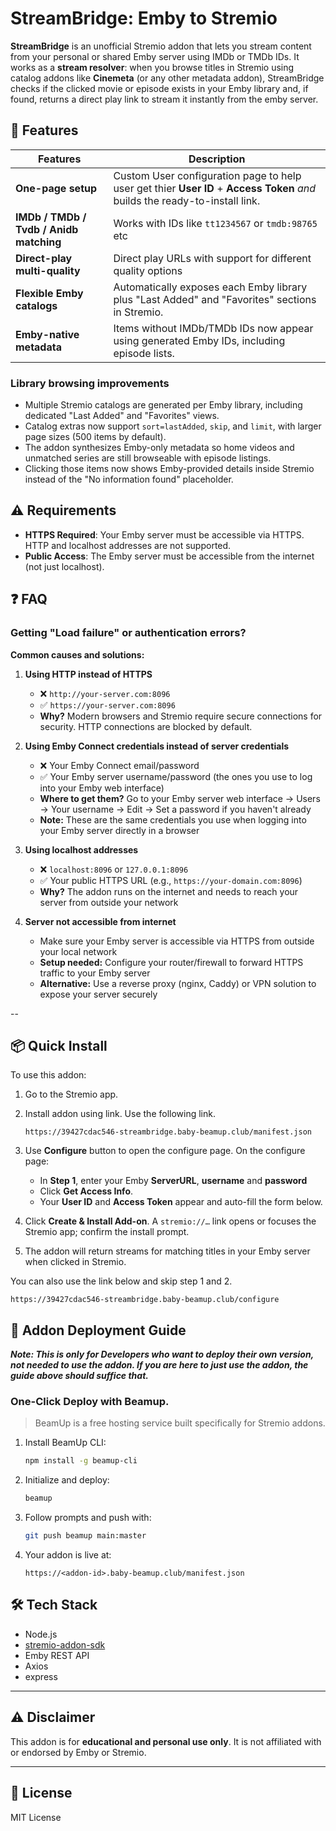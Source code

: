 # StreamBridge: Emby to Stremio

**StreamBridge** is an unofficial Stremio addon that lets you stream content from your personal or shared Emby server using IMDb or TMDb IDs. It works as a **stream resolver**: when you browse titles in Stremio using catalog addons like **Cinemeta** (or any other metadata addon), StreamBridge checks if the clicked movie or episode exists in your Emby library and, if found, returns a direct play link to stream it instantly from the emby server.

## 🔧 Features

| Features                       | Description                                                                                      |
|--------------------------------|----------------------------------------------------------------------------------------------------|
| **One-page setup**             | Custom User configuration page to help user get thier **User ID** + **Access Token** *and* builds the ready-to-install link. |
| **IMDb / TMDb / Tvdb / Anidb matching**       | Works with IDs like `tt1234567` or `tmdb:98765` etc                                                   |
| **Direct-play multi-quality**  | Direct play URLs with support for different quality options       |
| **Flexible Emby catalogs**     | Automatically exposes each Emby library plus "Last Added" and "Favorites" sections in Stremio. |
| **Emby-native metadata**      | Items without IMDb/TMDb IDs now appear using generated Emby IDs, including episode lists. |



### Library browsing improvements

- Multiple Stremio catalogs are generated per Emby library, including dedicated "Last Added" and "Favorites" views.
- Catalog extras now support `sort=lastAdded`, `skip`, and `limit`, with larger page sizes (500 items by default).
- The addon synthesizes Emby-only metadata so home videos and unmatched series are still browseable with episode listings.
- Clicking those items now shows Emby-provided details inside Stremio instead of the "No information found" placeholder.
## ⚠️ Requirements

- **HTTPS Required**: Your Emby server must be accessible via HTTPS. HTTP and localhost addresses are not supported.
- **Public Access**: The Emby server must be accessible from the internet (not just localhost).

## ❓ FAQ

### Getting "Load failure" or authentication errors?

**Common causes and solutions:**

1. **Using HTTP instead of HTTPS**
   - ❌ `http://your-server.com:8096` 
   - ✅ `https://your-server.com:8096`
   - **Why?** Modern browsers and Stremio require secure connections for security. HTTP connections are blocked by default.   

2. **Using Emby Connect credentials instead of server credentials**
   - ❌ Your Emby Connect email/password
   - ✅ Your Emby server username/password (the ones you use to log into your Emby web interface)
   - **Where to get them?** Go to your Emby server web interface → Users → Your username → Edit → Set a password if you haven't already
   - **Note:** These are the same credentials you use when logging into your Emby server directly in a browser

3. **Using localhost addresses**
   - ❌ `localhost:8096` or `127.0.0.1:8096`
   - ✅ Your public HTTPS URL (e.g., `https://your-domain.com:8096`)
   - **Why?** The addon runs on the internet and needs to reach your server from outside your network

4. **Server not accessible from internet**
   - Make sure your Emby server is accessible via HTTPS from outside your local network
   - **Setup needed:** Configure your router/firewall to forward HTTPS traffic to your Emby server
   - **Alternative:** Use a reverse proxy (nginx, Caddy) or VPN solution to expose your server securely

--
## 📦 Quick Install

To use this addon:

1. Go to the Stremio app.

2. Install addon using link. Use the following link.

   ```
   https://39427cdac546-streambridge.baby-beamup.club/manifest.json
   ```

3. Use **Configure** button to open the configure page. On the configure page:
      - In **Step 1**, enter your Emby **ServerURL**, **username** and **password**
      - Click **Get Access Info**. 
      - Your **User ID** and **Access Token** appear and auto-fill the form below.

4. Click **Create & Install Add-on**. A `stremio://…` link opens or focuses the Stremio app; confirm the install prompt.
5. The addon will return streams for matching titles in your Emby server when clicked in Stremio.

You can also use the link below and skip step 1 and 2.

```
https://39427cdac546-streambridge.baby-beamup.club/configure
```
## 🚀 Addon Deployment Guide 
***Note: This is only for Developers who want to deploy their own version, not needed to use the addon. If you are here to just use the addon, the guide above should suffice that.***

### One-Click Deploy with Beamup.

> BeamUp is a free hosting service built specifically for Stremio addons.

1. Install BeamUp CLI:

   ```bash
   npm install -g beamup-cli
   ```

2. Initialize and deploy:

   ```bash
   beamup
   ```

3. Follow prompts and push with:

   ```bash
   git push beamup main:master
   ```

4. Your addon is live at:

   ```
   https://<addon-id>.baby-beamup.club/manifest.json
   ```


## 🛠 Tech Stack

* Node.js
* [stremio-addon-sdk](https://github.com/Stremio/stremio-addon-sdk)
* Emby REST API
* Axios
* express

---

## ⚠️ Disclaimer

This addon is for **educational and personal use only**. It is not affiliated with or endorsed by Emby or Stremio.

---

## 📄 License

MIT License
